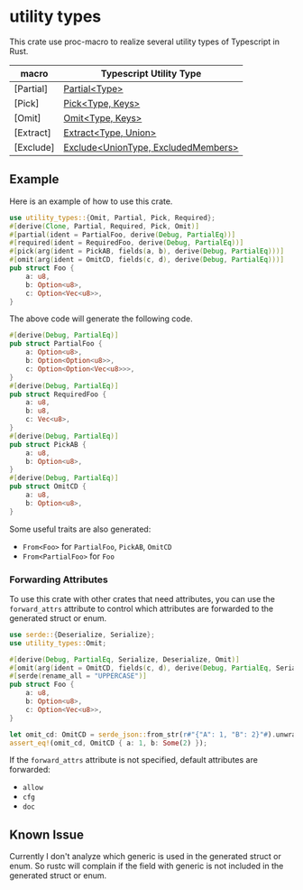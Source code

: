 # utility types

This crate use proc-macro to realize several utility types of Typescript in Rust.

| macro     | Typescript Utility Type                                                                                                                   |
| --------- | ----------------------------------------------------------------------------------------------------------------------------------------- |
| [Partial] | [Partial\<Type\>](https://www.typescriptlang.org/docs/handbook/utility-types.html#partialtype)                                            |
| [Pick]    | [Pick\<Type, Keys\>](https://www.typescriptlang.org/docs/handbook/utility-types.html#picktype-keys)                                       |
| [Omit]    | [Omit\<Type, Keys\>](https://www.typescriptlang.org/docs/handbook/utility-types.html#omittype-keys)                                       |
| [Extract] | [Extract\<Type, Union\>](https://www.typescriptlang.org/docs/handbook/utility-types.html#extracttype-union)                               |
| [Exclude] | [Exclude\<UnionType, ExcludedMembers\>](https://www.typescriptlang.org/docs/handbook/utility-types.html#excludeuniontype-excludedmembers) |

## Example

Here is an example of how to use this crate.

```rust
use utility_types::{Omit, Partial, Pick, Required};
#[derive(Clone, Partial, Required, Pick, Omit)]
#[partial(ident = PartialFoo, derive(Debug, PartialEq))]
#[required(ident = RequiredFoo, derive(Debug, PartialEq))]
#[pick(arg(ident = PickAB, fields(a, b), derive(Debug, PartialEq)))]
#[omit(arg(ident = OmitCD, fields(c, d), derive(Debug, PartialEq)))]
pub struct Foo {
    a: u8,
    b: Option<u8>,
    c: Option<Vec<u8>>,
}
```

The above code will generate the following code.

```rust
#[derive(Debug, PartialEq)]
pub struct PartialFoo {
    a: Option<u8>,
    b: Option<Option<u8>>,
    c: Option<Option<Vec<u8>>>,
}
#[derive(Debug, PartialEq)]
pub struct RequiredFoo {
    a: u8,
    b: u8,
    c: Vec<u8>,
}
#[derive(Debug, PartialEq)]
pub struct PickAB {
    a: u8,
    b: Option<u8>,
}
#[derive(Debug, PartialEq)]
pub struct OmitCD {
    a: u8,
    b: Option<u8>,
}
```

Some useful traits are also generated:

- `From<Foo>` for `PartialFoo`, `PickAB`, `OmitCD`
- `From<PartialFoo>` for `Foo`

### Forwarding Attributes

To use this crate with other crates that need attributes, you can use the `forward_attrs` attribute to control which attributes are forwarded to the generated struct or enum.

```rust
use serde::{Deserialize, Serialize};
use utility_types::Omit;

#[derive(Debug, PartialEq, Serialize, Deserialize, Omit)]
#[omit(arg(ident = OmitCD, fields(c, d), derive(Debug, PartialEq, Serialize, Deserialize), forward_attrs(serde)))]
#[serde(rename_all = "UPPERCASE")]
pub struct Foo {
    a: u8,
    b: Option<u8>,
    c: Option<Vec<u8>>,
}

let omit_cd: OmitCD = serde_json::from_str(r#"{"A": 1, "B": 2}"#).unwrap();
assert_eq!(omit_cd, OmitCD { a: 1, b: Some(2) });
```

If the `forward_attrs` attribute is not specified, default attributes are forwarded:

- `allow`
- `cfg`
- `doc`

## Known Issue

Currently I don't analyze which generic is used in the generated struct or enum. So rustc will complain if the field with generic is not included in the generated struct or enum.
